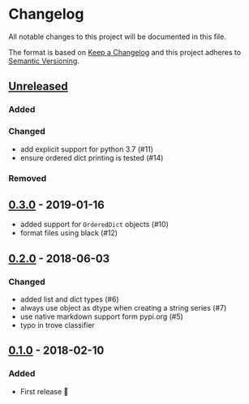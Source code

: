 # Changelog
All notable changes to this project will be documented in this file.

The format is based on [Keep a Changelog](http://keepachangelog.com/)
and this project adheres to [Semantic Versioning](http://semver.org/).

## [Unreleased]
### Added

### Changed
- add explicit support for python 3.7 (#11)
- ensure ordered dict printing is tested (#14)

### Removed

## [0.3.0] - 2019-01-16
- added support for `OrderedDict` objects (#10)
- format files using black (#12)

## [0.2.0] - 2018-06-03
### Changed
- added list and dict types  (#6)
- always use object as dtype when creating a string series  (#7)
- use native markdown support form pypi.org  (#5)
- typo in trove classifier

## [0.1.0] - 2018-02-10
### Added
- First release 🎉

[Unreleased]: https://github.com/clembou/behave-pandas/compare/v0.3.0...HEAD
[0.3.0]: https://github.com/clembou/behave-pandas/commit/v0.2.0...v0.3.0
[0.2.0]: https://github.com/clembou/behave-pandas/commit/v0.1.0...v0.2.0
[0.1.0]: https://github.com/clembou/behave-pandas/commit/v0.1.0
